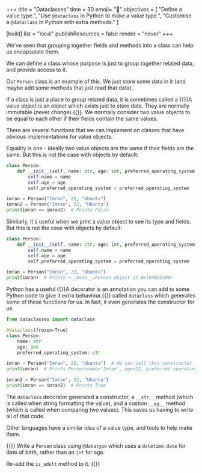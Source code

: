 +++
title = "Dataclasses"
time = 30
emoji= "📝"
objectives = [
  "Define a value type.",
  "Use `@dataclass` in Python to make a value type.",
  "Customise a `@dataclass` in Python with extra methods."
]

[build]
  list = "local"
  publishResources = false
  render = "never"
+++

We've seen that grouping together fields and methods into a class can help us encapsulate them.

We can define a class whose purpose is just to group together related data, and provide access to it.

Our `Person` class is an example of this. We just store some data in it (and maybe add some methods that just read that data).

If a class is just a place to group related data, it is sometimes called a {{<tooltip title="Value object" text="value object">}}A value object is an object which exists just to store data. They are normally immutable (never change).{{</tooltip>}}. We normally consider two value objects to be equal to each other if their fields contain the same values.

There are several functions that we can implement on classes that have obvious implementations for value objects.

Equality is one - ideally two value objects are the same if their fields are the same. But this is not the case with objects by default:

```python
class Person:
    def __init__(self, name: str, age: int, preferred_operating_system: str):
        self.name = name
        self.age = age 
        self.preferred_operating_system = preferred_operating_system

imran = Person("Imran", 22, "Ubuntu")
imran2 = Person("Imran", 22, "Ubuntu")
print(imran == imran2)  # Prints False
```

Similarly, it's useful when we print a value object to see its type and fields. But this is not the case with objects by default:

```python
class Person:
    def __init__(self, name: str, age: int, preferred_operating_system: str):
        self.name = name
        self.age = age
        self.preferred_operating_system = preferred_operating_system

imran = Person("Imran", 22, "Ubuntu")
print(imran)  # Prints <__main__.Person object at 0x1048b5a90>
```

Python has a useful {{<tooltip text="decorator" title="Decorator">}}A decorator is an annotation you can add to some Python code to give it extra behaviour.{{</tooltip>}} called `dataclass` which generates some of these functions for us. In fact, it even generates the constructor for us.

```python
from dataclasses import dataclass

@dataclass(frozen=True)
class Person:
    name: str
    age: int
    preferred_operating_system: str

imran = Person("Imran", 22, "Ubuntu")  # We can call this constructor - @dataclass generated it for us.
print(imran)  # Prints Person(name='Imran', age=22, preferred_operating_system='Ubuntu')

imran2 = Person("Imran", 22, "Ubuntu")
print(imran == imran2)  # Prints True
```

The `dataclass` decorator generated a constructor, a `__str__` method (which is called when string formatting the value), and a custom `__eq__` method (which is called when comparing two values). This saves us having to write all of that code.

Other languages have a similar idea of a value type, and tools to help make them.

{{<note type="exercise">}}
Write a `Person` class using `@datatype` which uses a `datetime.date` for date of birth, rather than an `int` for age.

Re-add the `is_adult` method to it.
{{</note>}}
